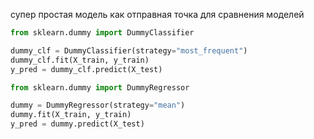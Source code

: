 супер простая модель как отправная точка для сравнения моделей

``` python 
from sklearn.dummy import DummyClassifier  

dummy_clf = DummyClassifier(strategy="most_frequent")  
dummy_clf.fit(X_train, y_train)  
y_pred = dummy_clf.predict(X_test)  
```

``` python
from sklearn.dummy import DummyRegressor

dummy = DummyRegressor(strategy="mean")
dummy.fit(X_train, y_train)
y_pred = dummy.predict(X_test)
```

